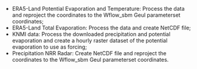 
* ERA5-Land Potential Evaporation and Temperature: Process the data and reproject the coordinates to the Wflow_sbm Geul parameterset coordinates;
* ERA5-Land Total Evaporation: Process the data and create NetCDF file;
* KNMI data: Process the downloaded precipitation and potential evaporation and create a hourly raster dataset of the potential evaporation to use as forcing;
* Precipitation NRR Radar: Create NetCDF file and reproject the coordinates to the Wflow_sbm Geul parameterset coordinates.
